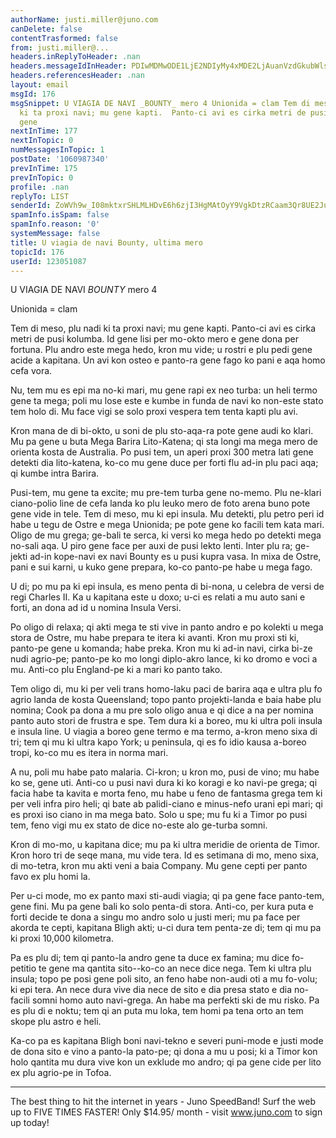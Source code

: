 ```yaml
---
authorName: justi.miller@juno.com
canDelete: false
contentTrasformed: false
from: justi.miller@...
headers.inReplyToHeader: .nan
headers.messageIdInHeader: PDIwMDMwODE1LjE2NDIyMy4xMDE2LjAuanVzdGkubWlsbGVyQGp1bm8uY29tPg==
headers.referencesHeader: .nan
layout: email
msgId: 176
msgSnippet: U VIAGIA DE NAVI _BOUNTY_ mero 4 Unionida = clam Tem di meso, plu nadi
  ki ta proxi navi; mu gene kapti.  Panto-ci avi es cirka metri de pusi kolumba.  Id
  gene
nextInTime: 177
nextInTopic: 0
numMessagesInTopic: 1
postDate: '1060987340'
prevInTime: 175
prevInTopic: 0
profile: .nan
replyTo: LIST
senderId: ZoWVh9w_I08mktxrSHLMLHDvE6h6zjI3HgMAtOyY9VgkDtzRCaam3Qr8UE2Jupe0I9An8ENhOnKWnp3G
spamInfo.isSpam: false
spamInfo.reason: '0'
systemMessage: false
title: U viagia de navi Bounty, ultima mero
topicId: 176
userId: 123051087
---
```


U VIAGIA DE NAVI _BOUNTY_
mero 4

Unionida = clam

Tem di meso, plu nadi ki ta proxi navi; mu gene kapti.  Panto-ci avi es
cirka metri de pusi kolumba.  Id gene lisi per mo-okto mero e gene dona
per fortuna.  Plu andro este mega hedo, kron mu vide; u rostri e plu pedi
gene acide a kapitana.  Un avi kon osteo e panto-ra gene fago ko pani e
aqa homo cefa vora.

Nu, tem mu es epi ma no-ki mari, mu gene rapi ex neo turba: un heli termo
gene ta mega; poli mu lose este e kumbe in funda de navi ko non-este
stato tem holo di.  Mu face vigi se solo proxi vespera tem tenta kapti
plu avi.

Kron mana de di bi-okto, u soni de plu sto-aqa-ra pote gene audi ko
klari.  Mu pa gene u buta Mega Barira Lito-Katena; qi sta longi ma mega
mero de orienta kosta de Australia.  Po pusi tem, un aperi proxi 300
metra lati gene detekti dia lito-katena, ko-co mu gene duce per forti flu
ad-in plu paci aqa; qi kumbe intra Barira.

Pusi-tem, mu gene ta excite; mu pre-tem turba gene no-memo.  Plu ne-klari
ciano-polio line de cefa landa ko plu leuko mero de foto arena buno pote
gene vide in tele.  Tem di meso, mu ki epi insula.  Mu detekti, plu petro
peri id habe u tegu de Ostre e mega Unionida; pe pote gene ko facili tem
kata mari.  Oligo de mu grega; ge-bali te serca, ki versi ko mega hedo po
detekti mega no-sali aqa.  U piro gene face per auxi de pusi lekto lenti.
 Inter plu ra; ge-jekti ad-in kope-navi ex navi Bounty es u pusi kupra
vasa.  In mixa de Ostre, pani e sui karni, u kuko gene prepara, ko-co
panto-pe habe u mega fago.

U di; po mu pa ki epi insula, es meno penta di bi-nona, u celebra de
versi de regi Charles II.  Ka u kapitana este u doxo; u-ci es relati a mu
auto sani e forti, an dona ad id u nomina Insula Versi.

Po oligo di relaxa; qi akti mega te sti vive in panto andro e po kolekti
u mega stora de Ostre, mu habe prepara te itera ki avanti.  Kron mu proxi
sti ki, panto-pe gene u komanda; habe preka.  Kron mu ki ad-in navi,
cirka bi-ze nudi agrio-pe; panto-pe ko mo longi diplo-akro lance, ki ko
dromo e voci a mu.  Anti-co plu England-pe ki a mari ko panto tako.

Tem oligo di, mu ki per veli trans homo-laku paci de barira aqa e ultra
plu fo agrio landa de kosta Queensland; topo panto projekti-landa e baia
habe plu nomina; Cook pa dona a mu pre solo oligo anua e qi dice a na per
nomina panto auto stori de frustra e spe.  Tem dura ki a boreo, mu ki
ultra poli insula e insula line.  U viagia a boreo gene termo e ma termo,
a-kron meno sixa di tri; tem qi mu ki ultra kapo York; u peninsula, qi es
fo idio kausa a-boreo tropi, ko-co mu es itera in norma mari.

A nu, poli mu habe pato malaria.  Ci-kron; u kron mo, pusi de vino; mu
habe ko se, gene uti.  Anti-co u pusi navi dura ki ko koragi e ko navi-pe
grega; qi facia habe ta kavita e morta feno, mu habe u feno de fantasma
grega tem ki per veli infra piro heli; qi bate ab palidi-ciano e
minus-nefo urani epi mari; qi es proxi iso ciano in ma mega bato.  Solo u
spe; mu fu ki a Timor po pusi tem, feno vigi mu ex stato de dice no-este
alo ge-turba somni.

Kron di mo-mo, u kapitana dice; mu pa ki ultra meridie de orienta de
Timor.  Kron horo tri de seqe mana, mu vide tera.  Id es setimana di mo,
meno sixa, di mo-tetra, kron mu akti veni a baia Company.  Mu gene cepti
per panto favo ex plu homi la.

Per u-ci mode, mo ex panto maxi sti-audi viagia; qi pa gene face
panto-tem, gene fini.  Mu pa gene bali ko solo penta-di stora.  Anti-co,
per kura puta e forti decide te dona a singu mo andro solo u justi meri;
mu pa face per akorda te cepti, kapitana Bligh akti; u-ci dura tem
penta-ze di; tem qi mu pa ki proxi 10,000 kilometra.

Pa es plu di; tem qi panto-la andro gene ta duce ex famina; mu dice
fo-petitio te gene ma qantita sito--ko-co an nece dice nega.  Tem ki
ultra plu insula; topo pe posi gene poli sito, an feno habe non-audi oti
a mu fo-volu; ki epi tera.  An nece dura vive dia nece de sito e dia
presa stato e dia no-facili somni homo auto navi-grega.  An habe ma
perfekti ski de mu risko.  Pa es plu di e noktu; tem qi an puta mu loka,
tem homi pa tena orto an tem skope plu astro e heli.

Ka-co pa es kapitana Bligh boni navi-tekno e severi puni-mode e justi
mode de dona sito e vino a panto-la pato-pe; qi dona a mu u posi; ki a
Timor kon holo qantita mu dura vive kon un exklude mo andro; qi pa gene
cide per lito ex plu agrio-pe in Tofoa.

________________________________________________________________
The best thing to hit the internet in years - Juno SpeedBand!
Surf the web up to FIVE TIMES FASTER!
Only $14.95/ month - visit www.juno.com to sign up today!

